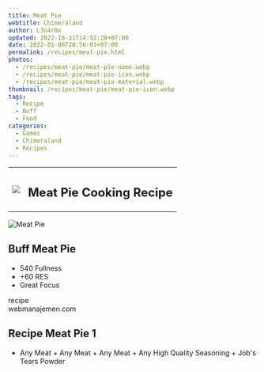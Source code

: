 ```yaml
---
title: Meat Pie
webtitle: Chimeraland
author: L3n4r0x
updated: 2022-10-31T14:52:28+07:00
date: 2022-01-06T20:56:03+07:00
permalink: /recipes/meat-pie.html
photos:
  - /recipes/meat-pie/meat-pie-name.webp
  - /recipes/meat-pie/meat-pie-icon.webp
  - /recipes/meat-pie/meat-pie-material.webp
thumbnail: /recipes/meat-pie/meat-pie-icon.webp
tags:
  - Recipe
  - Buff
  - Food
categories:
  - Games
  - Chimeraland
  - Recipes
---
```


<section id="bootstrap-wrapper"><link rel="stylesheet" href="https://cdn.statically.io/gh/dimaslanjaka/Web-Manajemen/40ac3225/css/bootstrap-4.5-wrapper.css"/><div class="row mb-2"><div class="col-md-12 mb-2"><table class="table" id="post-info"><tbody><tr><td><img class="d-inline-block me-2" src="/chimeraland/recipes/meat-pie/meat-pie-icon.webp" width="auto" height="auto"/></td><td><h1 class="fs-5">Meat Pie Cooking Recipe</h1></td></tr></tbody></table></div></div><div class="card mb-2"><div class="row g-0"><div class="col-sm-4 position-relative mb-2"><img src="/chimeraland/recipes/meat-pie/meat-pie-material.webp" class="card-img fit-cover w-100 h-100" alt="Meat Pie" data-fancybox="true"/></div><div class="col-sm-8 mb-2"><div class="card-body"><h2 class="card-title fs-5">Buff Meat Pie</h2><div class="card-text"><ul><li>540 Fullness</li><li>+60 RES</li><li>Great Focus</li></ul></div><span class="badge rounded-pill bg-dark">recipe</span></div><div class="card-footer text-end text-muted">webmanajemen.com</div></div></div></div><div class="row mb-2"><div class="col-12 col-lg-6 recipe-item mb-2"><div class="card"><div class="card-body"><h2 class="card-title fs-5">Recipe Meat Pie 1</h2><div class="card-text"><ul><li>Any Meat<span> + </span>Any Meat<span> + </span>Any Meat<span> + </span>Any High Quality Seasoning<span> + </span>Job&#x27;s Tears Powder</li></ul></div></div></div></div></div></section>